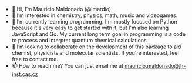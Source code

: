 - 👋 Hi, I’m Mauricio Maldonado (@imardio).
- 👀 I’m interested in chemistry, physics, math, music and videogames. 
- 🌱 I’m currently learning programming. I'm mostly focused on Python because it's very easy to get started with it, but I'm also learning JavaScript and Go. My current long term goal in programming is a code to process and interpret quantum chemical calculations.
- 💞️ I’m looking to collaborate on the development of this package to aid chemist, physicists and molecular scientists. If you're interested, feel free to contact me.
- 📫 How to reach me? You can just email me at mauricio.maldonado@jh-inst.cas.cz

<!---
imardio/imardio is a ✨ special ✨ repository because its `README.md` (this file) appears on your GitHub profile.
You can click the Preview link to take a look at your changes.
--->

